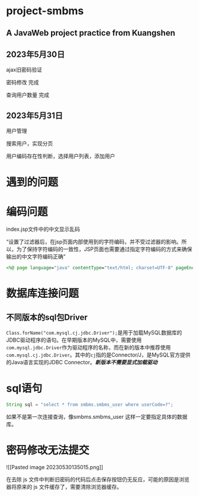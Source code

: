 # project-smbms
## A JavaWeb project practice from Kuangshen
## 2023年5月30日
ajax旧密码验证

密码修改 完成

查询用户数量 完成
## 2023年5月31日
用户管理

搜索用户，实现分页

用户编码存在性判断，选择用户列表，添加用户




# 遇到的问题
# 编码问题

index.jsp文件中的中文显示乱码

“设置了过滤器后，在jsp页面内部使用到的字符编码，并不受过滤器的影响。所以，为了保持字符编码的一致性，JSP页面也需要通过指定字符编码的方式来确保输出的中文字符编码正确”

```jsp
<%@ page language="java" contentType="text/html; charset=UTF-8" pageEncoding="UTF-8"%>
```

# 数据库连接问题

## 不同版本的sql包Driver

`Class.forName("com.mysql.cj.jdbc.Driver");`是用于加载MySQL数据库的JDBC驱动程序的语句。在早期版本的MySQL中，需要使用`com.mysql.jdbc.Driver`作为驱动程序的名称，而在新的版本中推荐使用`com.mysql.cj.jdbc.Driver`。其中的`cj`指的是Connector/J，是MySQL官方提供的Java语言实现的JDBC Connector。***新版本不需要显式加载驱动***

# sql语句

```Java
String sql = "select * from smbms.smbms_user where userCode=?";
```
如果不是第一次连接查询，像smbms.smbms_user 这样一定要指定具体的数据库。

# 密码修改无法提交

![[Pasted image 20230530135015.png]]

在去除 js 文件中判断旧密码的代码后点击保存按钮仍无反应，可能的原因是浏览器将原来的 js 文件缓存了，需要清除浏览器缓存。

